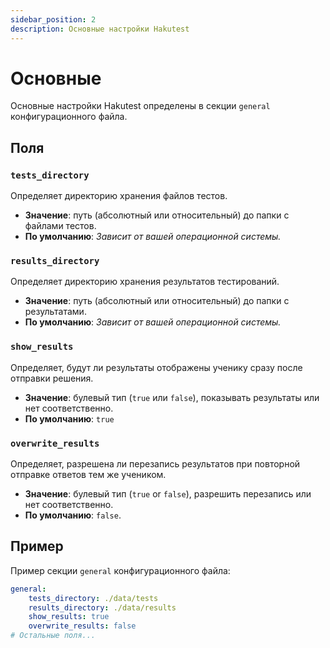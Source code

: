 ```yaml
---
sidebar_position: 2
description: Основные настройки Hakutest
---
```


# Основные

Основные настройки Hakutest определены в секции `general` конфигурационного файла.

## Поля

### `tests_directory`

Определяет директорию хранения файлов тестов.

-   **Значение**: путь (абсолютный или относительный) до папки с файлами тестов.
-   **По умолчанию**: _Зависит от вашей операционной системы._

### `results_directory`

Определяет директорию хранения результатов тестирований.

-   **Значение**: путь (абсолютный или относительный) до папки с результатами.
-   **По умолчанию**: _Зависит от вашей операционной системы._

### `show_results`

Определяет, будут ли результаты отображены ученику сразу после отправки решения.

-   **Значение**: булевый тип (`true` или `false`), показывать результаты или нет соответственно.
-   **По умолчанию**: `true`

### `overwrite_results`

Определяет, разрешена ли перезапись результатов при повторной отправке ответов тем же учеником.

-   **Значение**: булевый тип (`true` or `false`), разрешить перезапись или нет соответственно.
-   **По умолчанию**: `false`.

## Пример

Пример секции `general` конфигурационного файла:

```yaml title='config.yaml'
general:
    tests_directory: ./data/tests
    results_directory: ./data/results
    show_results: true
    overwrite_results: false
# Остальные поля...
```
